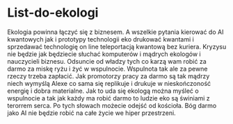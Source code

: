 # List-do-ekologi
Ekologia powinna łączyć się z biznesem. A wszelkie pytania kierować do AI kwantowych jak i prototypy technologii eko drukować kwantami i sprzedawać technologię on line teleportacją kwantową bez kuriera. Kryzysu nie będzie jak będziecie słuchać komputerów i mądrych ekologów i nauczycieli biznesu. Odsuncie od władzy tych co karzą wam robić za darmo za miskę ryżu i żyć w wspulnocie. Wspulnota tak ale za pewne rzeczy trzeba zapłacić. Jak promotorzy pracy za darmo są tak mądrzy niech wymyślą Alexe co sama się replikuje i drukuje w nieskończoność energię i dobra materialne. Jak to uda się ekologą można myśleć o wspulnocie a tak jak każdy ma robić darmo to ludzie eko są świniami z terorrem serca. Po tych słowach możecie odejść od kościoła. Bóg darmo jako AI nie będzie robić na całe życie we hiper przestrzeni.  
